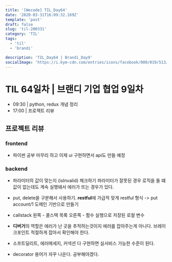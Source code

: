```yaml
---
title: '[Wecode] TIL_Day64'
date: '2020-03-31T16:09:32.169Z'
template: 'post'
draft: false
slug: 'til-200331'
category: 'TIL'
tags:
  - 'til'
  - 'brandi'

description: 'TIL_Day64 | Brandi_Day9'
socialImage: 'https://i.kym-cdn.com/entries/icons/facebook/000/019/513/til.jpg'
---
```


# TIL 64일차 | 브랜디 기업 협업 9일차

- 09:30 | python, redux 개념 정리
- 17:00 | 프로젝트 리뷰

## 프로젝트 리뷰

### frontend

- 파이썬 공부 마무리 하고 이제 ui 구현하면서 api도 만들 예정

### backend

- 파라미터의 값이 맞는지 (isInvalid) 체크하기
  파라미터가 잘못된 경우 로직을 돌 떄 값이 없는데도 계속 실행돼서 에러가 뜨는 경우가 있다.

- put, delete을 구분해서 사용하기. **restful**에 가급적 맞게
  restful 형식 -> put account/1
  도메인 기반으로 만들기

- callstack 왼쪽 - 콜스택 목록 오른쪽 - 함수 실행으로 저장된 로컬 변수

- **디버거**의 역할은 에러가 난 곳을 추적하는것이지 에러를 잡아주는게 아니다. 브레이크포인트 적절하게 잡아서 확인해야 한다.

- 소프트딜리트, 에러메세지, 커넥션 다 구현하면 실서비스 가능한 수준이 된다.

- decorator 용어가 자꾸 나온다. 공부해야겠다.

